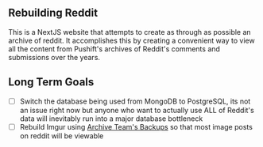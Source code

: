 ## Rebuilding Reddit
This is a NextJS website that attempts to create as through as possible an archive of reddit. It accomplishes this by creating a convenient way to view all the content from Pushift's archives of Reddit's comments and submissions over the years.

## Long Term Goals
- [ ] Switch the database being used from MongoDB to PostgreSQL, its not an issue right now but anyone who want to actually use ALL of Reddit's data will inevitably run into a major database bottleneck
- [ ] Rebuild Imgur using [Archive Team's Backups](https://archive.org/details/archiveteam_imgur) so that most image posts on reddit will be viewable
